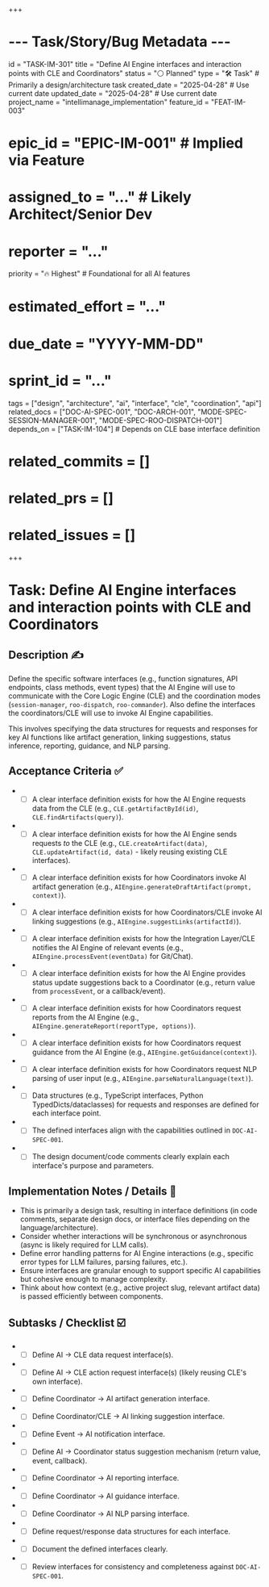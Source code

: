 +++
# --- Task/Story/Bug Metadata ---
id = "TASK-IM-301"
title = "Define AI Engine interfaces and interaction points with CLE and Coordinators"
status = "⚪️ Planned"
type = "🛠️ Task" # Primarily a design/architecture task
created_date = "2025-04-28" # Use current date
updated_date = "2025-04-28" # Use current date
project_name = "intellimanage_implementation"
feature_id = "FEAT-IM-003"
# epic_id = "EPIC-IM-001" # Implied via Feature
# assigned_to = "..." # Likely Architect/Senior Dev
# reporter = "..."
priority = "🔥 Highest" # Foundational for all AI features
# estimated_effort = "..."
# due_date = "YYYY-MM-DD"
# sprint_id = "..."
tags = ["design", "architecture", "ai", "interface", "cle", "coordination", "api"]
related_docs = ["DOC-AI-SPEC-001", "DOC-ARCH-001", "MODE-SPEC-SESSION-MANAGER-001", "MODE-SPEC-ROO-DISPATCH-001"]
depends_on = ["TASK-IM-104"] # Depends on CLE base interface definition
# related_commits = []
# related_prs = []
# related_issues = []
+++

# Task: Define AI Engine interfaces and interaction points with CLE and Coordinators

## Description ✍️

Define the specific software interfaces (e.g., function signatures, API endpoints, class methods, event types) that the AI Engine will use to communicate with the Core Logic Engine (CLE) and the coordination modes (`session-manager`, `roo-dispatch`, `roo-commander`). Also define the interfaces the coordinators/CLE will use to invoke AI Engine capabilities.

This involves specifying the data structures for requests and responses for key AI functions like artifact generation, linking suggestions, status inference, reporting, guidance, and NLP parsing.

## Acceptance Criteria ✅

*   - [ ] A clear interface definition exists for how the AI Engine requests data from the CLE (e.g., `CLE.getArtifactById(id)`, `CLE.findArtifacts(query)`).
*   - [ ] A clear interface definition exists for how the AI Engine sends requests *to* the CLE (e.g., `CLE.createArtifact(data)`, `CLE.updateArtifact(id, data)` - likely reusing existing CLE interfaces).
*   - [ ] A clear interface definition exists for how Coordinators invoke AI artifact generation (e.g., `AIEngine.generateDraftArtifact(prompt, context)`).
*   - [ ] A clear interface definition exists for how Coordinators/CLE invoke AI linking suggestions (e.g., `AIEngine.suggestLinks(artifactId)`).
*   - [ ] A clear interface definition exists for how the Integration Layer/CLE notifies the AI Engine of relevant events (e.g., `AIEngine.processEvent(eventData)` for Git/Chat).
*   - [ ] A clear interface definition exists for how the AI Engine provides status update suggestions back to a Coordinator (e.g., return value from `processEvent`, or a callback/event).
*   - [ ] A clear interface definition exists for how Coordinators request reports from the AI Engine (e.g., `AIEngine.generateReport(reportType, options)`).
*   - [ ] A clear interface definition exists for how Coordinators request guidance from the AI Engine (e.g., `AIEngine.getGuidance(context)`).
*   - [ ] A clear interface definition exists for how Coordinators request NLP parsing of user input (e.g., `AIEngine.parseNaturalLanguage(text)`).
*   - [ ] Data structures (e.g., TypeScript interfaces, Python TypedDicts/dataclasses) for requests and responses are defined for each interface point.
*   - [ ] The defined interfaces align with the capabilities outlined in `DOC-AI-SPEC-001`.
*   - [ ] The design document/code comments clearly explain each interface's purpose and parameters.

## Implementation Notes / Details 📝

*   This is primarily a design task, resulting in interface definitions (in code comments, separate design docs, or interface files depending on the language/architecture).
*   Consider whether interactions will be synchronous or asynchronous (async is likely required for LLM calls).
*   Define error handling patterns for AI Engine interactions (e.g., specific error types for LLM failures, parsing failures, etc.).
*   Ensure interfaces are granular enough to support specific AI capabilities but cohesive enough to manage complexity.
*   Think about how context (e.g., active project slug, relevant artifact data) is passed efficiently between components.

## Subtasks / Checklist ☑️

*   - [ ] Define AI -> CLE data request interface(s).
*   - [ ] Define AI -> CLE action request interface(s) (likely reusing CLE's own interface).
*   - [ ] Define Coordinator -> AI artifact generation interface.
*   - [ ] Define Coordinator/CLE -> AI linking suggestion interface.
*   - [ ] Define Event -> AI notification interface.
*   - [ ] Define AI -> Coordinator status suggestion mechanism (return value, event, callback).
*   - [ ] Define Coordinator -> AI reporting interface.
*   - [ ] Define Coordinator -> AI guidance interface.
*   - [ ] Define Coordinator -> AI NLP parsing interface.
*   - [ ] Define request/response data structures for each interface.
*   - [ ] Document the defined interfaces clearly.
*   - [ ] Review interfaces for consistency and completeness against `DOC-AI-SPEC-001`.